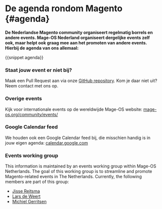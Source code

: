 # De agenda rondom Magento {#agenda}

**De Nederlandse Magento community organiseert regelmatig borrels en andere events. Mage-OS Nederland organiseert dergelijke events zelf ook, maar helpt ook graag mee aan het promoten van andere events. Hierbij de agenda van ons allemaal:**

{{snippet agenda}}

### Staat jouw event er niet bij? 
Maak een Pull Request aan via onze [GitHub repository](https://github.com/mage-os-nl/mage-os.nl/blob/main/content/data/events.json). Kom je daar niet uit? Neem contact met ons op.

### Overige events
Kijk voor internationale events op de wereldwijde Mage-OS website: [mage-os.org/community/events/](https://mage-os.org/community/events/)

### Google Calendar feed
We houden ook een Google Calendar feed bij, die misschien handig is in jouw eigen agenda: [calendar.google.com](https://calendar.google.com/calendar/u/0?cid=ZGY1NTU4ZDE1NjU3N2VhNmFkOWY3YTIxMzJjM2U5MjllMWJiYzVkYmY4OTkyMzllMzRjMjI3NzVmMTVhMTdiZkBncm91cC5jYWxlbmRhci5nb29nbGUuY29t)


### Events working group
This information is maintained by an events working group within Mage-OS Netherlands. The goal of this working group is to streamline and promote Magento-related events in The Netherlands. Currently, the following members are part of this group:

- [Jisse Reitsma](https://www.linkedin.com/in/jissereitsma/)
- [Lars de Weert](https://www.linkedin.com/in/larsdw/)
- [Michiel Gerritsen](https://www.linkedin.com/in/michielgerritsen/)
